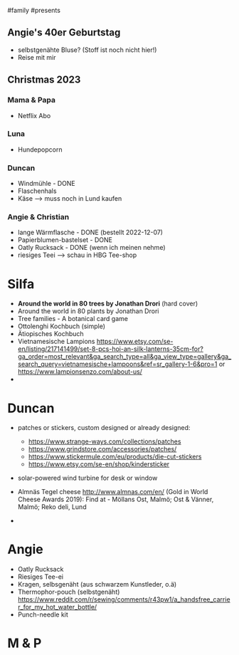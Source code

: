 #family #presents 

## Angie's 40er Geburtstag
- selbstgenähte Bluse? (Stoff ist noch nicht hier!)
- Reise mit mir

## Christmas 2023
### Mama & Papa
- Netflix Abo

### Luna
- Hundepopcorn


### Duncan
- Windmühle - DONE
- Flaschenhals
- Käse --> muss noch in Lund kaufen

### Angie & Christian
- lange Wärmflasche - DONE (bestellt 2022-12-07)
- Papierblumen-bastelset - DONE
- Oatly Rucksack - DONE (wenn ich meinen nehme)
- riesiges Teei --> schau in HBG Tee-shop




# Silfa
- **Around the world in 80 trees by Jonathan Drori** (hard cover)
- Around the world in 80 plants by Jonathan Drori
- Tree families - A botanical card game
- Ottolenghi Kochbuch (simple)
- Ätiopisches Kochbuch
- Vietnamesische Lampions https://www.etsy.com/se-en/listing/217141499/set-8-pcs-hoi-an-silk-lanterns-35cm-for?ga_order=most_relevant&ga_search_type=all&ga_view_type=gallery&ga_search_query=vietnamesische+lampoons&ref=sr_gallery-1-6&pro=1 or https://www.lampionsenzo.com/about-us/
- 

# Duncan
- patches or stickers, custom designed or already designed: 
	- https://www.strange-ways.com/collections/patches
	- https://www.grindstore.com/accessories/patches/
	- https://www.stickermule.com/eu/products/die-cut-stickers
	- https://www.etsy.com/se-en/shop/kindersticker

- solar-powered wind turbine for desk or window
- Almnäs Tegel cheese http://www.almnas.com/en/ (Gold in World Cheese Awards 2019): Find at -   Möllans Ost, Malmö; Ost & Vänner, Malmö; Reko deli, Lund
- 

# Angie
- Oatly Rucksack
- Riesiges Tee-ei
- Kragen, selbsgenäht (aus schwarzem Kunstleder, o.ä)
- Thermophor-pouch (selbstgenäht) https://www.reddit.com/r/sewing/comments/r43pw1/a_handsfree_carrier_for_my_hot_water_bottle/
- Punch-needle kit


# M & P
